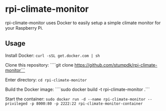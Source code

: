 # rpi-climate-monitor

rpi-climate-monitor uses Docker to easily setup a simple climate monitor for your Raspberry Pi.

## Usage

Install Docker:
```curl -sSL get.docker.com | sh```

Clone this repository:
````git clone https://github.com/stumpdk/rpi-climate-monitor```


Enter directory:
```cd rpi-climate-monitor```

Build the Docker image:
````sudo docker build -t rpi-climate-monitor .```

Start the container:
```sudo docker run -d --name rpi-climate-monitor --privileged -p 8000:80 -p 2222:22 rpi-climate-monitor-container```
